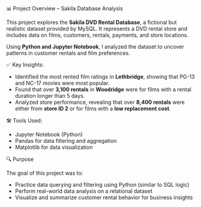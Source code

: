 📊 Project Overview – Sakila Database Analysis

This project explores the **Sakila DVD Rental Database**, a fictional but realistic dataset provided by MySQL. It represents a DVD rental store and includes data on films, customers, rentals, payments, and store locations.

Using **Python and Jupyter Notebook**, I analyzed the dataset to uncover patterns in customer rentals and film preferences.

✅ Key Insights:
- Identified the most rented film ratings in **Lethbridge**, showing that PG-13 and NC-17 movies were most popular.
- Found that over **3,100 rentals** in **Woodridge** were for films with a rental duration longer than 5 days.
- Analyzed store performance, revealing that over **8,400 rentals** were either from **store ID 2** or for films with a **low replacement cost**.

 🛠 Tools Used:
- Jupyter Notebook (Python)
- Pandas for data filtering and aggregation
- Matplotlib for data visualization

🔍 Purpose

The goal of this project was to:
- Practice data querying and filtering using Python (similar to SQL logic)
- Perform real-world data analysis on a relational dataset
- Visualize and summarize customer rental behavior for business insights

